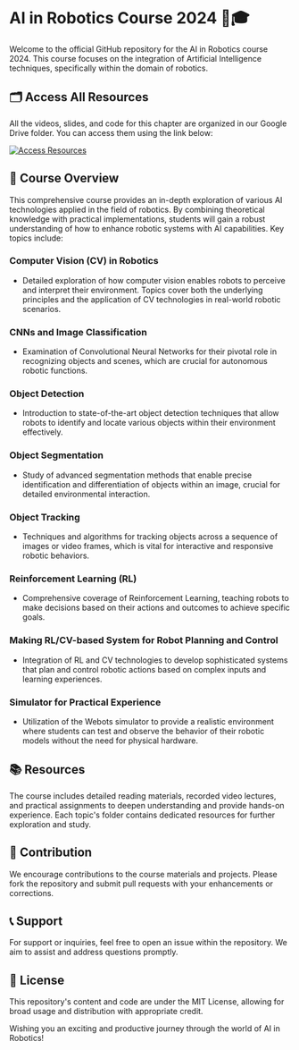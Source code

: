 # AI in Robotics Course 2024 🤖🎓

Welcome to the official GitHub repository for the AI in Robotics course 2024. This course focuses on the integration of Artificial Intelligence techniques, specifically within the domain of robotics. 

## 🗂️ Access All Resources
All the videos, slides, and code for this chapter are organized in our Google Drive folder. You can access them using the link below:

[![Access Resources](https://img.shields.io/badge/Access-Resources-green?style=for-the-badge&logo=google-drive)](https://drive.google.com/drive/folders/1OUcP303XD0P71-LRAFUSy19ieLIg6o7J?usp=sharing)

## 📘 Course Overview

This comprehensive course provides an in-depth exploration of various AI technologies applied in the field of robotics. By combining theoretical knowledge with practical implementations, students will gain a robust understanding of how to enhance robotic systems with AI capabilities. Key topics include:

### Computer Vision (CV) in Robotics
- Detailed exploration of how computer vision enables robots to perceive and interpret their environment. Topics cover both the underlying principles and the application of CV technologies in real-world robotic scenarios.

### CNNs and Image Classification
- Examination of Convolutional Neural Networks for their pivotal role in recognizing objects and scenes, which are crucial for autonomous robotic functions.

### Object Detection
- Introduction to state-of-the-art object detection techniques that allow robots to identify and locate various objects within their environment effectively.

### Object Segmentation
- Study of advanced segmentation methods that enable precise identification and differentiation of objects within an image, crucial for detailed environmental interaction.

### Object Tracking
- Techniques and algorithms for tracking objects across a sequence of images or video frames, which is vital for interactive and responsive robotic behaviors.

### Reinforcement Learning (RL)
- Comprehensive coverage of Reinforcement Learning, teaching robots to make decisions based on their actions and outcomes to achieve specific goals.

### Making RL/CV-based System for Robot Planning and Control
- Integration of RL and CV technologies to develop sophisticated systems that plan and control robotic actions based on complex inputs and learning experiences.

### Simulator for Practical Experience
- Utilization of the Webots simulator to provide a realistic environment where students can test and observe the behavior of their robotic models without the need for physical hardware.

## 📚 Resources

The course includes detailed reading materials, recorded video lectures, and practical assignments to deepen understanding and provide hands-on experience. Each topic's folder contains dedicated resources for further exploration and study.

## 📖 Contribution

We encourage contributions to the course materials and projects. Please fork the repository and submit pull requests with your enhancements or corrections.

## 📞 Support

For support or inquiries, feel free to open an issue within the repository. We aim to assist and address questions promptly.

## 📄 License

This repository's content and code are under the MIT License, allowing for broad usage and distribution with appropriate credit.

Wishing you an exciting and productive journey through the world of AI in Robotics!
